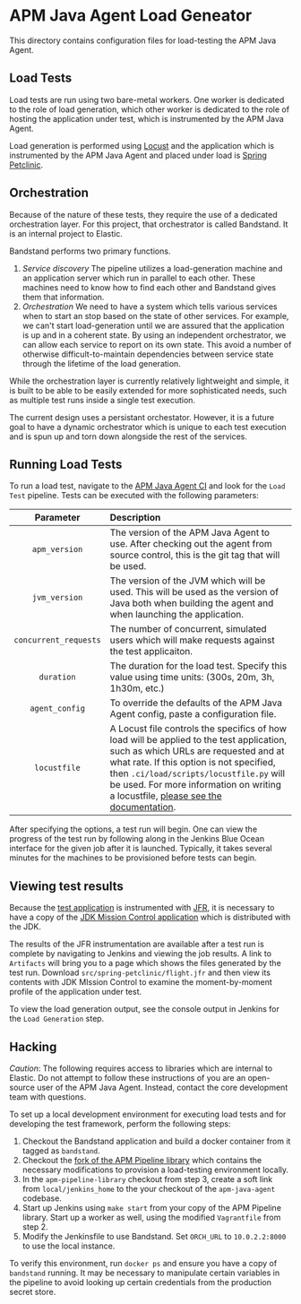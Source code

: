 # APM Java Agent Load Geneator

This directory contains configuration files for load-testing the APM Java Agent.

## Load Tests

Load tests are run using two bare-metal workers. One worker is dedicated to the role of load generation, which other worker is dedicated to the role of hosting the application under test, which is instrumented by the APM Java Agent.

Load generation is performed using [Locust](https://locust.io/) and the application which is instrumented by the APM Java Agent and placed under load is [Spring Petclinic](https://projects.spring.io/spring-petclinic/).

## Orchestration

Because of the nature of these tests, they require the use of a dedicated orchestration layer. For this project, that orchestrator is called Bandstand. It is an internal project to Elastic.

Bandstand performs two primary functions.

1. *Service discovery* The pipeline utilizes a load-generation machine and an application server which run in parallel to each other. These machines need to know how to find each other and Bandstand gives them that information.
2. *Orchestration* We need to have a system which tells various services when to start an stop based on the state of other services. For example, we can't start load-generation until we are assured that the application is up and in a coherent state. By using an independent orchestrator, we can allow each service to report on its own state. This avoid a number of otherwise difficult-to-maintain dependencies between service state through the lifetime of the load generation.

While the orchestration layer is currently relatively lightweight and simple, it is built to be able to be easily extended for more sophisticated needs, such as multiple test runs inside a single test execution.

The current design uses a persistant orchestator. However, it is a future goal to have a dynamic orchestrator which is unique to each test execution and is spun up and torn down alongside the rest of the services.

## Running Load Tests

To run a load test, navigate to the [APM Java Agent CI](https://apm-ci.elastic.co/job/apm-agent-java/) and look for the `Load Test` pipeline. Tests can be executed with the following parameters:

|Parameter|Description|
|:-------:|:---------|
|`apm_version`|The version of the APM Java Agent to use. After checking out the agent from source control, this is the git tag that will be used.|
|`jvm_version`|The version of the JVM which will be used. This will be used as the version of Java both when building the agent and when launching the application.|
|`concurrent_requests`|The number of concurrent, simulated users which will make requests against the test applicaiton.|
|`duration`|The duration for the load test. Specify this value using time units: (300s, 20m, 3h, 1h30m, etc.)|
|`agent_config`|To override the defaults of the APM Java Agent config, paste a configuration file.|
|`locustfile`|A Locust file controls the specifics of how load will be applied to the test application, such as which URLs are requested and at what rate. If this option is not specified, then `.ci/load/scripts/locustfile.py` will be used. For more information on writing a locustfile, [please see the documentation](https://docs.locust.io/en/stable/writing-a-locustfile.html).|


After specifying the options, a test run will begin. One can view the progress of the test run by following along in the Jenkins Blue Ocean interface for the given job after it is launched. Typically, it takes several minutes for the machines to be provisioned before tests can begin.

## Viewing test results

Because the [test application](https://projects.spring.io/spring-petclinic/) is instrumented with [JFR](https://docs.oracle.com/javacomponents/jmc-5-4/jfr-runtime-guide/about.htm#JFRUH170), it is necessary to have a copy of the [JDK Mission Control application](https://www.baeldung.com/java-flight-recorder-monitoring#3-visualize-data) which is distributed with the JDK.

The results of the JFR instrumentation are available after a test run is complete by navigating to Jenkins and viewing the job results. A link to `Artifacts` will bring you to a page which shows the files generated by the test run. Download `src/spring-petclinic/flight.jfr` and then view its contents with JDK MIssion Control to examine the moment-by-moment profile of the application under test.

To view the load generation output, see the console output in Jenkins for the `Load Generation` step.

## Hacking

*Caution*: The following requires access to libraries which are internal to Elastic. Do not attempt to follow these instructions of you are an open-source user
of the APM Java Agent. Instead, contact the core development team with questions.

To set up a local development environment for executing load tests and for developing the test framework, perform the following steps:

1. Checkout the Bandstand application and build a docker container from it tagged as `bandstand`.
2. Checkout the [fork of the APM Pipeline library](https://github.com/cachedout/apm-pipeline-library-1/tree/perf) which contains the necessary modifications to provision a load-testing environment locally.
3. In the `apm-pipeline-library` checkout from step 3, create a soft link from `local/jenkins_home` to the your checkout of the `apm-java-agent` codebase.
4. Start up Jenkins using `make start` from your copy of the APM Pipeline library. Start up a worker as well, using the modified `Vagrantfile` from step 2.
5. Modify the Jenkinsfile to use Bandstand. Set `ORCH_URL` to `10.0.2.2:8000` to use the local instance.
   
To verify this environment, run `docker ps` and ensure you have a copy of `bandstand` running. It may be necessary to manipulate certain variables in the pipeline to avoid looking up certain credentials from the production secret store.
